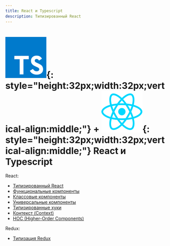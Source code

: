 ```yaml
---
title: React и Typescript
description: Типизированный React
---
```


# ![TS](../ts.svg){: style="height:32px;width:32px;vertical-align:middle;"} + ![React](../react.svg){: style="height:32px;width:32px;vertical-align:middle;"} React и Typescript

React:

-   [Типизированный React](048.md)
-   [Функциональные компоненты](049.md)
-   [Классовые компоненты](050.md)
-   [Универсальные компоненты](051.md)
-   [Типизированные хуки](052.md)
-   [Контекст (Context)](053.md)
-   [HOC (Higher-Order Components)](054.md)

Redux:

-   [Типизация Redux](./redux.md)

